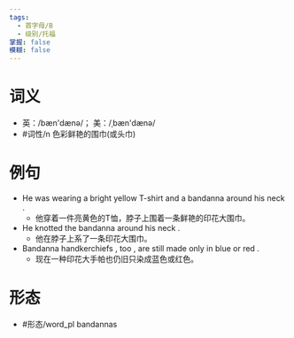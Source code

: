 ```yaml
---
tags:
  - 首字母/B
  - 级别/托福
掌握: false
模糊: false
---
```

# 词义
- 英：/bæn'dænə/； 美：/ˌbæn'dænə/
- #词性/n  色彩鲜艳的围巾(或头巾)
# 例句
- He was wearing a bright yellow T-shirt and a bandanna around his neck .
	- 他穿着一件亮黄色的T恤，脖子上围着一条鲜艳的印花大围巾。
- He knotted the bandanna around his neck .
	- 他在脖子上系了一条印花大围巾。
- Bandanna handkerchiefs , too , are still made only in blue or red .
	- 现在一种印花大手帕也仍旧只染成蓝色或红色。
# 形态
- #形态/word_pl bandannas
